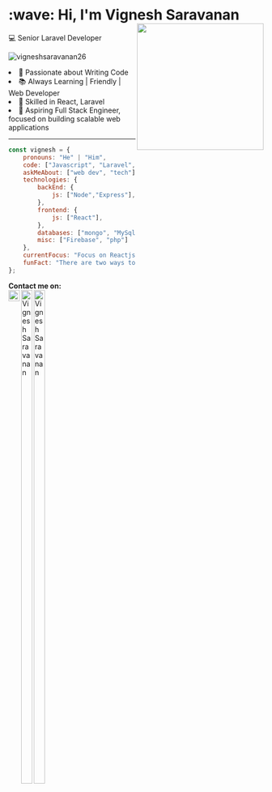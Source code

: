 
<h1>
 :wave: Hi,
  I'm  Vignesh Saravanan
  <img align='right' src="https://vigneshsaravanan.vercel.app/static/media/VigneshSaravanan.99b2d3c618202aaac325.png" width="250" height="250">
</h1>
   <p>
   <g-emoji class="g-emoji" alias="computer" fallback-src="https://github.githubassets.com/images/icons/emoji/unicode/1f4bb.png">💻</g-emoji>
    Senior Laravel Developer
   </p>
  
<p align="left">

  <img
    src="https://komarev.com/ghpvc/?username=VigneshSaravanan26"
    alt="vigneshsaravanan26"
  />
</p>
<li>
  <g-emoji class="g-emoji" alias="memo" fallback-src="https://github.githubassets.com/images/icons/emoji/unicode/1f4dd.png">📝</g-emoji>
  Passionate about Writing Code
</li>
<li>
  <g-emoji class="g-emoji" alias="books" fallback-src="https://github.githubassets.com/images/icons/emoji/unicode/1f4da.png">📚</g-emoji>
  Always Learning | Friendly | Web Developer
</li>
<li>
 <g-emoji class="g-emoji" alias="gem" fallback-src="https://github.githubassets.com/images/icons/emoji/unicode/1f48e.png">💎</g-emoji>
  Skilled in React, Laravel
</li>
<li>
  <g-emoji class="g-emoji" alias="electric_plug" fallback-src="https://github.githubassets.com/images/icons/emoji/unicode/1f50c.png">🔌</g-emoji>
   Aspiring Full Stack Engineer, focused on building scalable web applications
</li>
<hr></hr>


```javascript
const vignesh = {
    pronouns: "He" | "Him",
    code: ["Javascript", "Laravel", "MongoDB", "PHP"],
    askMeAbout: ["web dev", "tech"],
    technologies: {
        backEnd: {
            js: ["Node","Express"],
        },
        frontend: {
            js: ["React"],
        },
        databases: ["mongo", "MySql"],
        misc: ["Firebase", "php"]
    },
    currentFocus: "Focus on Reactjs + Nodejs",
    funFact: "There are two ways to write error-free programs; only the third one works"
};
```


<strong>Contact me on:</strong><br/>
<a href="https://twitter.com/Vignesh02698" rel="nofollow" target="_blank">
  <img align="left"  alt="Vignesh Saravanan" width="22px" src="https://vigneshsaravanan.vercel.app/twitter.png" style="max-width:100%;background:#fff">
</a>
<a href="https://www.linkedin.com/in/vignesh-saravanan-9839481a4" rel="nofollow" target="_blank">
  <img align="left" alt="Vignesh Saravanan" width="22px" src="https://vigneshsaravanan.vercel.app/linkedin.png" style="max-width:100%;height:50%">
</a>
<a href="https://github.com/Vigneshsaravanan008" rel="nofollow" target="_blank">
  <img align="left" alt="Vignesh Saravanan" width="22px" src="https://vigneshsaravanan.vercel.app/github.png" style="max-width:100%;height:50%">
</a>
